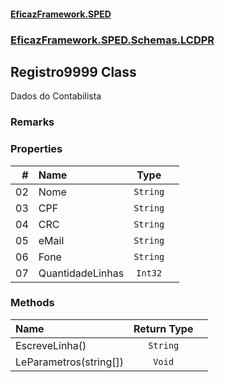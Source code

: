 #### [EficazFramework.SPED](EficazFrameworkSPED.md 'EficazFramework SPED')
### [EficazFramework.SPED.Schemas.LCDPR](EficazFramework.SPED.Schemas.LCDPR.md 'EficazFramework.SPED.Schemas.LCDPR')

## Registro9999 Class

Dados do Contabilista

### Remarks
### Properties

| # | Name | Type | |
| ---: | :--- | :---: | :--- |
| 02 | Nome | `String` |  |
| 03 | CPF | `String` |  |
| 04 | CRC | `String` |  |
| 05 | eMail | `String` |  |
| 06 | Fone | `String` |  |
| 07 | QuantidadeLinhas | `Int32` |  |
### Methods

| Name | Return Type | |
| :--- | :---: | :--- |
| EscreveLinha() | `String` |  |
| LeParametros(string[]) | `Void` |  |
